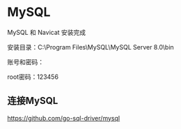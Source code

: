 # MySQL

MySQL 和 Navicat 安装完成

安装目录：C:\Program Files\MySQL\MySQL Server 8.0\bin

账号和密码：

root密码：123456



## 连接MySQL

https://github.com/go-sql-driver/mysql